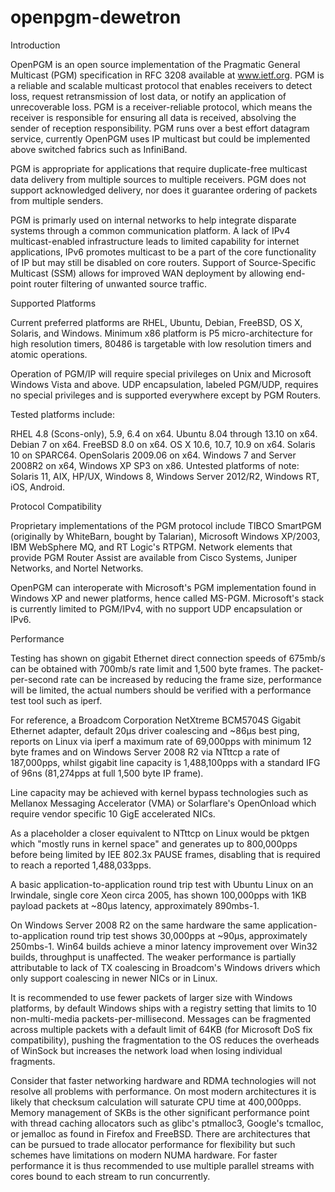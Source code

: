 # openpgm-dewetron
Introduction

OpenPGM is an open source implementation of the Pragmatic General Multicast (PGM) specification in RFC 3208 available at www.ietf.org. PGM is a reliable and scalable multicast protocol that enables receivers to detect loss, request retransmission of lost data, or notify an application of unrecoverable loss. PGM is a receiver-reliable protocol, which means the receiver is responsible for ensuring all data is received, absolving the sender of reception responsibility. PGM runs over a best effort datagram service, currently OpenPGM uses IP multicast but could be implemented above switched fabrics such as InfiniBand.

PGM is appropriate for applications that require duplicate-free multicast data delivery from multiple sources to multiple receivers. PGM does not support acknowledged delivery, nor does it guarantee ordering of packets from multiple senders.

PGM is primarly used on internal networks to help integrate disparate systems through a common communication platform. A lack of IPv4 multicast-enabled infrastructure leads to limited capability for internet applications, IPv6 promotes multicast to be a part of the core functionality of IP but may still be disabled on core routers. Support of Source-Specific Multicast (SSM) allows for improved WAN deployment by allowing end-point router filtering of unwanted source traffic.

Supported Platforms

Current preferred platforms are RHEL, Ubuntu, Debian, FreeBSD, OS X, Solaris, and Windows. Minimum x86 platform is P5 micro-architecture for high resolution timers, 80486 is targetable with low resolution timers and atomic operations.

Operation of PGM/IP will require special privileges on Unix and Microsoft Windows Vista and above. UDP encapsulation, labeled PGM/UDP, requires no special privileges and is supported everywhere except by PGM Routers.

Tested platforms include:

RHEL 4.8 (Scons-only), 5.9, 6.4 on x64.
Ubuntu 8.04 through 13.10 on x64.
Debian 7 on x64.
FreeBSD 8.0 on x64.
OS X 10.6, 10.7, 10.9 on x64.
Solaris 10 on SPARC64.
OpenSolaris 2009.06 on x64.
Windows 7 and Server 2008R2 on x64, Windows XP SP3 on x86.
Untested platforms of note: Solaris 11, AIX, HP/UX, Windows 8, Windows Server 2012/R2, Windows RT, iOS, Android.

Protocol Compatibility

Proprietary implementations of the PGM protocol include TIBCO SmartPGM (originally by WhiteBarn, bought by Talarian), Microsoft Windows XP/2003, IBM WebSphere MQ, and RT Logic's RTPGM. Network elements that provide PGM Router Assist are available from Cisco Systems, Juniper Networks, and Nortel Networks.

OpenPGM can interoperate with Microsoft's PGM implementation found in Windows XP and newer platforms, hence called MS-PGM. Microsoft's stack is currently limited to PGM/IPv4, with no support UDP encapsulation or IPv6.

Performance

Testing has shown on gigabit Ethernet direct connection speeds of 675mb/s can be obtained with 700mb/s rate limit and 1,500 byte frames. The packet-per-second rate can be increased by reducing the frame size, performance will be limited, the actual numbers should be verified with a performance test tool such as iperf.

For reference, a Broadcom Corporation NetXtreme BCM5704S Gigabit Ethernet adapter, default 20µs driver coalescing and ~86µs best ping, reports on Linux via iperf a maximum rate of 69,000pps with minimum 12 byte frames and on Windows Server 2008 R2 via NTttcp a rate of 187,000pps, whilst gigabit line capacity is 1,488,100pps with a standard IFG of 96ns (81,274pps at full 1,500 byte IP frame).

Line capacity may be achieved with kernel bypass technologies such as Mellanox Messaging Accelerator (VMA) or Solarflare's OpenOnload which require vendor specific 10 GigE accelerated NICs.

As a placeholder a closer equivalent to NTttcp on Linux would be pktgen which "mostly runs in kernel space" and generates up to 800,000pps before being limited by IEE 802.3x PAUSE frames, disabling that is required to reach a reported 1,488,033pps.

A basic application-to-application round trip test with Ubuntu Linux on an Irwindale, single core Xeon circa 2005, has shown 100,000pps with 1KB payload packets at ~80µs latency, approximately 890mbs-1.

On Windows Server 2008 R2 on the same hardware the same application-to-application round trip test shows 30,000pps at ~90µs, approximately 250mbs-1. Win64 builds achieve a minor latency improvement over Win32 builds, throughput is unaffected. The weaker performance is partially attributable to lack of TX coalescing in Broadcom's Windows drivers which only support coalescing in newer NICs or in Linux.

It is recommended to use fewer packets of larger size with Windows platforms, by default Windows ships with a registry setting that limits to 10 non-multi-media packets-per-millisecond. Messages can be fragmented across multiple packets with a default limit of 64KB (for Microsoft DoS fix compatibility), pushing the fragmentation to the OS reduces the overheads of WinSock but increases the network load when losing individual fragments.

Consider that faster networking hardware and RDMA technologies will not resolve all problems with performance. On most modern architectures it is likely that checksum calculation will saturate CPU time at 400,000pps. Memory management of SKBs is the other significant performance point with thread caching allocators such as glibc's ptmalloc3, Google's tcmalloc, or jemalloc as found in Firefox and FreeBSD. There are architectures that can be pursued to trade allocator performance for flexibility but such schemes have limitations on modern NUMA hardware. For faster performance it is thus recommended to use multiple parallel streams with cores bound to each stream to run concurrently.
